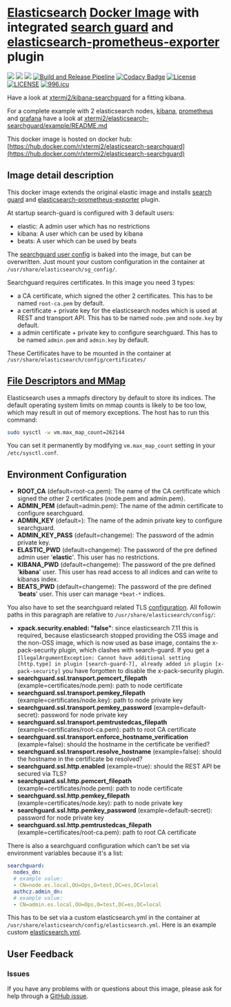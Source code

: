 # [Elasticsearch](https://www.elastic.co/products/elasticsearch) [Docker Image](https://www.docker.elastic.co/) with integrated [search guard](https://search-guard.com) and [elasticsearch-prometheus-exporter](https://github.com/vvanholl/elasticsearch-prometheus-exporter) plugin

[![](https://images.microbadger.com/badges/version/xtermi2/elasticsearch-searchguard.svg)](https://microbadger.com/images/xtermi2/elasticsearch-searchguard)
[![](https://images.microbadger.com/badges/image/xtermi2/elasticsearch-searchguard.svg)](https://microbadger.com/images/xtermi2/elasticsearch-searchguard)
[![](https://images.microbadger.com/badges/commit/xtermi2/elasticsearch-searchguard.svg)](https://microbadger.com/images/xtermi2/elasticsearch-searchguard)
[![Build and Release Pipeline](https://github.com/xtermi2/elasticsearch-searchguard/actions/workflows/release-pipeline.yml/badge.svg)](https://github.com/xtermi2/elasticsearch-searchguard/actions/workflows/release-pipeline.yml)
[![Codacy Badge](https://api.codacy.com/project/badge/Grade/b2a9a55db2b245c4b0e69e21b9e196b6)](https://app.codacy.com/app/xtermi2/elasticsearch-searchguard?utm_source=github.com&utm_medium=referral&utm_content=xtermi2/elasticsearch-searchguard&utm_campaign=Badge_Grade_Dashboard)
[![License](https://img.shields.io/badge/License-Apache%202.0-blue.svg)](https://opensource.org/licenses/Apache-2.0)
[![LICENSE](https://img.shields.io/badge/license-Anti%20996-blue.svg)](https://github.com/996icu/996.ICU/blob/master/LICENSE)
[![996.icu](https://img.shields.io/badge/link-996.icu-red.svg)](https://996.icu)

Have a look at [xtermi2/kibana-searchguard](https://github.com/xtermi2/kibana-searchguard) for a fitting kibana.

For a complete example with 2 elasticsearch nodes, [kibana](https://www.elastic.co/products/kibana), [prometheus](https://prometheus.io) and [grafana](https://grafana.com) have a look at [xtermi2/elasticsearch-searchguard/example/README.md](https://github.com/xtermi2/elasticsearch-searchguard/tree/master/example)

This docker image is hosted on docker hub: [https://hub.docker.com/r/xtermi2/elasticsearch-searchguard](https://hub.docker.com/r/xtermi2/elasticsearch-searchguard)

## Image detail description

This docker image extends the original elastic image and installs [search guard](https://search-guard.com) and [elasticsearch-prometheus-exporter](https://github.com/vvanholl/elasticsearch-prometheus-exporter) plugin. 

At startup search-guard is configured with 3 default users:

-   elastic: A admin user which has no restrictions
-   kibana: A user which can be used by kibana
-   beats: A user which can be used by beats

The [searchguard user config](https://github.com/xtermi2/elasticsearch-searchguard/tree/master/src/main/resources/sg_config) is baked into the image, but can be overwritten. 
Just mount your custom configuration in the container at `/usr/share/elasticsearch/sg_config/`.

Searchguard requires certificates. In this image you need 3 types:

-   a CA certificate, which signed the other 2 certificates. This has to be named `root-ca.pem` by default.
-   a certificate + private key for the elasticsearch nodes which is used at REST and transport API. This has to be named `node.pem` and `node.key` by default.
-   a admin certificate + private key to configure searchguard. This has to be named `admin.pem` and `admin.key` by default.

These Certificates have to be mounted in the container at `/usr/share/elasticsearch/config/certificates/` 

## [File Descriptors and MMap](https://www.elastic.co/guide/en/elasticsearch/reference/current/vm-max-map-count.html)

Elasticsearch uses a mmapfs directory by default to store its indices. The default operating system limits on mmap counts is likely to be too low, which may result in out of memory exceptions.
The host has to run this command:

```bash
sudo sysctl -w vm.max_map_count=262144
```

You can set it permanently by modifying `vm.max_map_count` setting in your `/etc/sysctl.conf`.

## Environment Configuration

-   **ROOT_CA** (default=root-ca.pem): The name of the CA certificate which signed the other 2 certificates (node.pem and admin.pem).
-   **ADMIN_PEM** (default=admin.pem): The name of the admin certificate to configure searchguard.
-   **ADMIN_KEY** (default=): The name of the admin private key to configure searchguard.
-   **ADMIN_KEY_PASS** (default=changeme): The password of the admin private key.
-   **ELASTIC_PWD** (default=changeme): The password of the pre defined admin user '**elastic**'. This user has no restrictions.
-   **KIBANA_PWD** (default=changeme): The password of the pre defined '**kibana**' user. This user has read access to all indices and can write to kibanas index.
-   **BEATS_PWD** (default=changeme): The password of the pre defined '**beats**' user. This user can manage `*beat-*` indices.

You also have to set the searchguard related TLS [configuration](https://docs.search-guard.com/latest/configuring-tls). 
All followin paths in this paragraph are relative to `/usr/share/elasticsearch/config/`:

-   **xpack.security.enabled: "false"**: since elasticsearch 7.11 this is required, because elasticsearch stopped providing the OSS image and the non-OSS image, which is now used as base image, contains the x-pack-security plugin, which clashes with search-guard. If you get a `IllegalArgumentException: Cannot have additional setting [http.type] in plugin [search-guard-7], already added in plugin [x-pack-security]` you have forgotten to disable the x-pack-security plugin.
-   **searchguard.ssl.transport.pemcert_filepath** (example=certificates/node.pem): path to node certificate
-   **searchguard.ssl.transport.pemkey_filepath** (example=certificates/node.key): path to node private key
-   **searchguard.ssl.transport.pemkey_password** (example=default-secret): password for node private key
-   **searchguard.ssl.transport.pemtrustedcas_filepath** (example=certificates/root-ca.pem): path to root CA certificate
-   **searchguard.ssl.transport.enforce_hostname_verification** (example=false): should the hostname in the certificate be verified?
-   **searchguard.ssl.transport.resolve_hostname** (example=false): should the hostname in the certificate be resolved?
-   **searchguard.ssl.http.enabled** (example=true): should the REST API be secured via TLS?
-   **searchguard.ssl.http.pemcert_filepath** (example=certificates/node.pem): path to node certificate
-   **searchguard.ssl.http.pemkey_filepath** (example=certificates/node.key): path to node private key
-   **searchguard.ssl.http.pemkey_password** (example=default-secret): password for node private key
-   **searchguard.ssl.http.pemtrustedcas_filepath** (example=certificates/root-ca.pem): path to root CA certificate

There is also a searchguard configuration which can't be set via environment variables because it's a list:

```yaml
searchguard:
  nodes_dn:
  # example value:
  - CN=node.es.local,OU=Ops,O=test,DC=es,DC=local
  authcz.admin_dn:
  # example value:
  - CN=admin.es.local,OU=Ops,O=test,DC=es,DC=local
```

This has to be set via a custom elasticsearch.yml in the container at `/usr/share/elasticsearch/config/elasticsearch.yml`.
Here is an example custom [elasticsearch.yml](https://github.com/xtermi2/elasticsearch-searchguard/blob/master/example/es_config/elasticsearch.yml). 

## User Feedback

### Issues

If you have any problems with or questions about this image, please ask for help through a [GitHub issue](https://github.com/xtermi2/elasticsearch-searchguard/issues).
